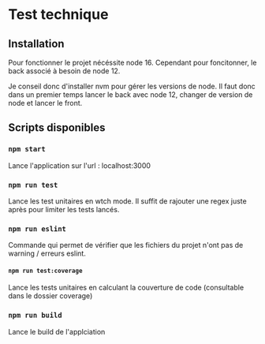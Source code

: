 # Test technique

## Installation

Pour fonctionner le projet nécéssite node 16.
Cependant pour foncitonner, le back associé à besoin de node 12.

Je conseil donc d'installer nvm pour gérer les versions de node.
Il faut donc dans un premier temps lancer le back avec node 12, changer de version de node et lancer le front.

## Scripts disponibles

### `npm start`

Lance l'application sur l'url : localhost:3000

### `npm run test`

Lance les test unitaires en wtch mode. Il suffit de rajouter une regex juste après pour limiter les tests lancés.

### `npm run eslint`

Commande qui permet de vérifier que les fichiers du projet n'ont pas de warning / erreurs eslint.

#### `npm run test:coverage`

Lance les tests unitaires en calculant la couverture de code (consultable dans le dossier coverage)

### `npm run build`

Lance le build de l'applciation

